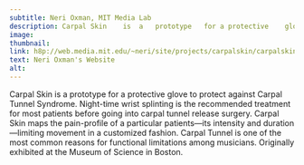 ```yaml
---
subtitle: Neri Oxman, MIT Media Lab
description: Carpal	Skin	is	a	prototype	for	a protective	glove	to	protect	against Carpal	Tunnel	Syndrome.
image:
thumbnail:
link: h8p://web.media.mit.edu/~neri/site/projects/carpalskin/carpalskin.html
text: Neri Oxman's Website
alt:
---
```

Carpal	Skin	is	a	prototype	for	a
protective	glove	to	protect	against
Carpal	Tunnel	Syndrome.	Night-time
wrist	splinting	is	the	recommended
treatment	for	most	patients	before
going	into	carpal	tunnel	release
surgery.	Carpal	Skin	maps	the	pain-profile
of	a	particular	patients—its
intensity	and	duration—limiting
movement	in	a	customized	fashion.
Carpal	Tunnel	is	one	of	the	most
common	reasons	for	functional
limitations	among	musicians.
Originally	exhibited	at	the	Museum	of
Science	in	Boston.
